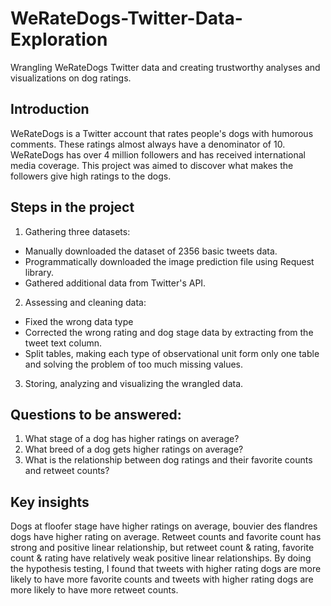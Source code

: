 # WeRateDogs-Twitter-Data-Exploration
Wrangling WeRateDogs Twitter data and creating trustworthy analyses and visualizations on dog ratings.
## Introduction
WeRateDogs is a Twitter account that rates people's dogs with humorous comments. These ratings almost always have a denominator of 10. WeRateDogs has over 4 million followers and has received international media coverage. This project was aimed to discover what makes the followers give high ratings to the dogs.
## Steps in the project
1. Gathering three datasets:
  * Manually downloaded the dataset of 2356 basic tweets data.
  * Programmatically downloaded the image prediction file using Request library.
  * Gathered additional data from Twitter's API.
2. Assessing and cleaning data:
  * Fixed the wrong data type
  * Corrected the wrong rating and dog stage data by extracting from the tweet text column.
  * Split tables, making each type of observational unit form only one table and solving the problem of too much missing values.
3. Storing, analyzing and visualizing the wrangled data.
## Questions to be answered:
1. What stage of a dog has higher ratings on average?
2. What breed of a dog gets higher ratings on average?
3. What is the relationship between dog ratings and their favorite counts and retweet counts?
## Key insights
Dogs at floofer stage have higher ratings on average, bouvier des flandres dogs have higher rating on average. Retweet counts and favorite count has strong and positive linear relationship, but retweet count & rating, favorite count & rating have relatively weak positive linear relationships.
By doing the hypothesis testing, I found that tweets with higher rating dogs are more likely to have more favorite counts and tweets with higher rating dogs are more likely to have more retweet counts.
